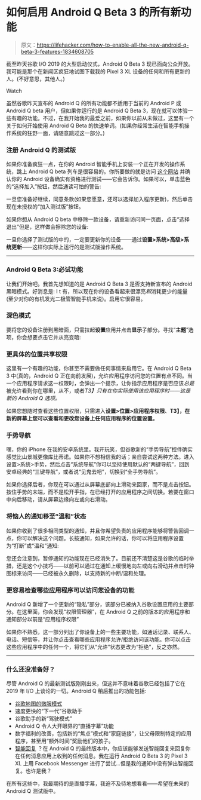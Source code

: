 # 如何启用 Android Q Beta 3 的所有新功能

> 原文：<https://lifehacker.com/how-to-enable-all-the-new-android-q-beta-3-features-1834608705>

截至昨天谷歌 I/O 2019 的大型启动仪式，Android Q Beta 3 现已面向公众开放。我可能是那个在新闻区疯狂地试图下载我的 Pixel 3 XL 设备的任何和所有更新的人。(不好意思，其他人。)

Watch

虽然谷歌昨天宣布的 Android Q 的所有功能都不适用于当前的 Android P 或 Android Q beta 用户，但如果你运行的是 Android Q Beta 3，现在就可以体验一些有趣的功能。不过，在我开始我的最爱之前，如果你以前从未做过，这里有一个关于如何开始使用 Android Q Beta 的快速单词。(如果你经常生活在智能手机操作系统的狂野一面，请随意跳过这一部分。)

### 注册 Android Q 的测试版

如果你准备疯狂一点，在你的 Android 智能手机上安装一个正在开发的操作系统，跳上 Android Q beta 列车是很容易的。你所要做的就是访问 [这个网站](https://www.google.com/android/beta) 并确认你的 Android 设备确实有资格进行测试——它会告诉你。如果可以，单击蓝色的“选择加入”按钮，然后通读可怕的警告:

一旦您准备好继续，同意条款(如果您愿意，还可以选择加入程序更新)，然后单击现在未授权的“加入测试版”按钮。

如果你想从 Android Q beta 中移除一款设备，请重新访问同一页面，点击“选择退出”但是，这样做会擦除您的设备:

一旦你选择了测试版的中的，一定要更新你的设备——通过**设置>系统>高级>系统更新**——这样你实际上运行的是测试版操作系统。

* * *

### Android Q Beta 3:必试功能

让我们开始吧。我首先想知道的是 Android Q Beta 3 是否支持新宣布的 Android 黑暗模式。好消息是: I t 有，所以现在你的设备看起来很漂亮*和*消耗更少的能量(至少对你的有机发光二极管智能手机来说)。启用它很容易。

### 深色模式

要将您的设备注册到黑暗面，只需拉起**设置**应用并点击**显示**子部分。寻找“**主题**”选项，你会想要点击它并从亮变暗:

### 更具体的位置共享权限

这里有一个有趣的功能，你甚至不需要做任何事情来启用它。在 Android Q Beta 3 中(真的，Android Q 正在向前发展)，允许应用程序访问您的位置有点不同。当一个应用程序请求这一权限时，会弹出一个提示，让你指示应用程序是否应该*总是*被允许看到你在哪里，从不，或者*T3】只有在你实际使用该应用程序时——这是新的 Android Q 选项。* 

如果您想随时查看这些位置权限，只需进入**设置>位置>应用程序权限**、**T3】，在新的屏幕上您可以查看和更改您设备上任何应用程序的位置设置。**

### 手势导航

嘿，你的 iPhone 在我的安卓系统里。我开玩笑，但谷歌新的“手势导航”控件确实感觉比山景城更像库比蒂诺。如果你不想相信我的话；亲自尝试这两种方法。进入设置>系统>手势，然后点击“系统导航”你可以坚持使用默认的“两键导航”，回到安卓经典的“三键导航”，或者说“见鬼去吧”，切换到“全手势导航”。

如果你选择后者，你现在可以通过从屏幕底部向上滑动来回家，而不是点击按钮。按住手势的末端，而不是松开手指，在已经打开的应用程序之间切换。若要在窗口中向后移动，请从屏幕边缘向左或向右滑动。

### 将恼人的通知移至“温和”状态

如果你收到了很多相同类型的通知，并且你希望负责的应用程序能够将警告回调一点，你可以解决这个问题。长按通知，如果允许的话，你可以将应用程序设置为“打断”或“温和”通知:

您还会注意到，暂停通知的功能现在已经消失了。目前还不清楚这是谷歌的临时举措，还是这个小技巧——以前可以通过在通知上缓慢地向左或向右滑动并点击时钟图标来访问——已经被永久删除，以支持新的中断/温和处理。

### 更容易检查哪些应用程序可以访问您设备的功能

Android Q 新增了一个更新的“隐私”部分，该部分已被纳入谷歌设置应用的主要部分。在这里面，你会发现“权限管理器”，在 Android Q 之前的版本的应用程序和通知部分以前是“应用程序权限”

如果你不熟悉，这一部分列出了你设备上的一些主要功能，如通话记录、联系人、电话、短信等，并让你点击查看哪些应用程序允许/拒绝访问该功能。你可以点击这些应用程序中的任何一个，将它们从“允许”状态更改为“拒绝”，反之亦然。

* * *

### 什么还没准备好？

尽管 Android Q 的最新测试版刚刚出来，但这并不意味着谷歌已经包括了它在 2019 年 I/O 上谈论的一切。Android Q 稍后推出的功能包括:

*   [谷歌地图的微服模式](https://gizmodo.com/expanded-incognito-mode-keeps-google-from-snooping-on-e-1834586874)
*   速度更快的“下一代”谷歌助手
*   谷歌助手的新“驾驶模式”
*   Android Q 令人大开眼界的“直播字幕”功能
*   数字福利的改善，包括新的“焦点”模式和“家庭链接”，让父母限制特定的应用程序，甚至用“额外时间”奖励他们的孩子。
*   [智能回复](https://blog.google/products/android/android-q-io/) ？在 Android Q 的最终版本中，你应该能够发送智能回复来回复你在任何消息应用上收到的任何消息。我在运行 Android Q Beta 3 的 Pixel 3 XL 上用 Facebook Messenger 进行了尝试...但是我的通知中没有弹出智能回复。也许是我？

在所有这些中，我最期待的是直播字幕，我迫不及待地想看看——希望在未来的 Android Q 测试版中。